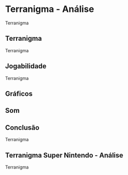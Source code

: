 ---
---

# Terranigma - Análise

Terranigma

## Terranigma

Terranigma

## Jogabilidade

Terranigma

## Gráficos


## Som

## Conclusão

Terranigma

## Terranigma Super Nintendo - Análise

Terranigma
